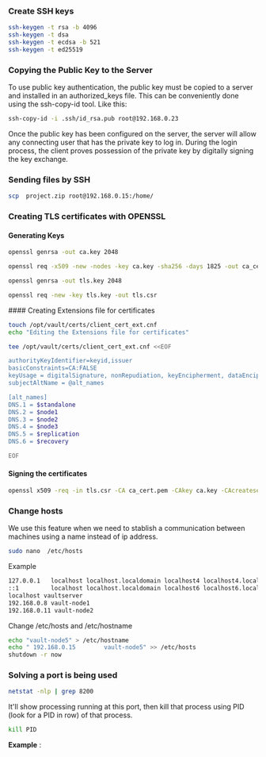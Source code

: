 ### Create SSH keys
```sh
ssh-keygen -t rsa -b 4096
ssh-keygen -t dsa 
ssh-keygen -t ecdsa -b 521
ssh-keygen -t ed25519
```

### Copying the Public Key to the Server
To use public key authentication, the public key must be copied to a server and installed in an authorized_keys file. This can be conveniently done using the ssh-copy-id tool. Like this:
```sh
ssh-copy-id -i .ssh/id_rsa.pub root@192.168.0.23
```
Once the public key has been configured on the server, the server will allow any connecting user that has the private key to log in. During the login process, the client proves possession of the private key by digitally signing the key exchange.


### Sending files by SSH
```sh
scp  project.zip root@192.168.0.15:/home/
```


### Creating TLS certificates with OPENSSL

#### Generating Keys
```sh
openssl genrsa -out ca.key 2048

openssl req -x509 -new -nodes -key ca.key -sha256 -days 1825 -out ca_cert.pem

openssl genrsa -out tls.key 2048

openssl req -new -key tls.key -out tls.csr
```

#### Creating Extensions file for certificates
```sh
touch /opt/vault/certs/client_cert_ext.cnf
echo "Editing the Extensions file for certificates"

tee /opt/vault/certs/client_cert_ext.cnf <<EOF

authorityKeyIdentifier=keyid,issuer
basicConstraints=CA:FALSE
keyUsage = digitalSignature, nonRepudiation, keyEncipherment, dataEncipherment
subjectAltName = @alt_names

[alt_names]
DNS.1 = $standalone
DNS.2 = $node1
DNS.3 = $node2
DNS.4 = $node3
DNS.5 = $replication
DNS.6 = $recovery

EOF
```
#### Signing the certificates
```sh
openssl x509 -req -in tls.csr -CA ca_cert.pem -CAkey ca.key -CAcreateserial -out tls.crt -days 825 -sha256 -extfile client_cert_ext.cnf
```


### Change hosts
We use this feature when we need to stablish a communication between machines using a name instead of ip address. 
```sh
sudo nano  /etc/hosts
```

Example
```sh
127.0.0.1   localhost localhost.localdomain localhost4 localhost4.localdomain4
::1         localhost localhost.localdomain localhost6 localhost6.localdomain6
localhost vaultserver
192.168.0.8 vault-node1
192.168.0.11 vault-node2
```

Change /etc/hosts and /etc/hostname
```sh
echo "vault-node5" > /etc/hostname
echo " 192.168.0.15        vault-node5" >> /etc/hosts
shutdown -r now
```

### Solving a port is being used
```sh
netstat -nlp | grep 8200
```


It'll show processing running at this port, then kill that process using PID (look for a PID in row) of that process.
```sh
kill PID
```
**Example** :
